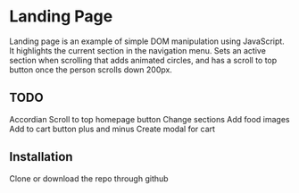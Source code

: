 # Landing Page

Landing page is an example of simple DOM manipulation using JavaScript. It highlights the current section in the navigation menu. Sets an active section when scrolling that adds animated circles, and has a scroll to top button once the person scrolls down 200px.

## TODO

Accordian
Scroll to top homepage button
Change sections
Add food images
Add to cart button plus and minus
Create modal for cart

## Installation

Clone or download the repo through github
